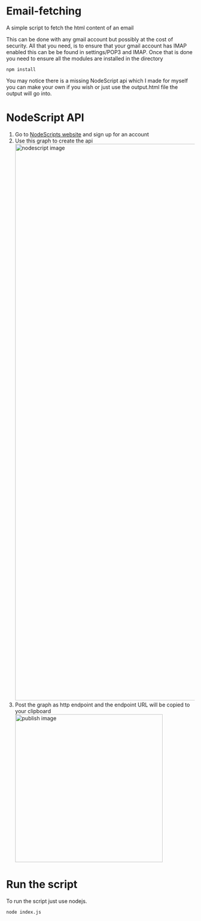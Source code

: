 # Email-fetching
A simple script to fetch the html content of an email

This can be done with any gmail account but possibly at the cost of security.
All that you need, is to ensure that your gmail account has IMAP enabled this can be be found in settings/POP3 and IMAP.
Once that is done you need to ensure all the modules are installed in the directory

```
npm install
```

You may notice there is a missing NodeScript api which I made for myself you can make your own if you wish or just use the output.html file the output will go into.

# NodeScript API

<ol>
  <li>Go to <a href="nodescript.dev">NodeScripts website</a> and sign up for an account</li>
  <li>Use this graph to create the api <br> <img width="1482" alt="nodescript image" src="https://github.com/user-attachments/assets/3fe684df-3608-42c4-b90e-86105b87f532"></li>
  <li>Post the graph as http endpoint and the endpoint URL will be copied to your clipboard <br> <img width="394" alt="publish image" src="https://github.com/user-attachments/assets/2cde5414-795e-45ff-aded-6ac4006bcf86">
</li>
</ol>

# Run the script

To run the script just use nodejs.

```
node index.js
```
